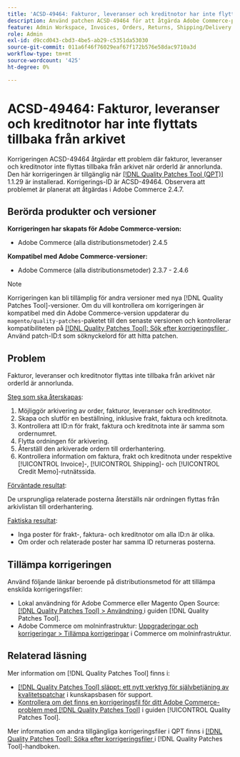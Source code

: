 ```yaml
---
title: 'ACSD-49464: Fakturor, leveranser och kreditnotor har inte flyttats tillbaka från arkivet'
description: Använd patchen ACSD-49464 för att åtgärda Adobe Commerce-problemet där fakturor, leveranser och kreditnotor inte flyttas tillbaka från arkivet när orderId är annorlunda.
feature: Admin Workspace, Invoices, Orders, Returns, Shipping/Delivery
role: Admin
exl-id: d9ccd043-cbd3-4be5-ab29-c5351da53030
source-git-commit: 011a6f46f76029eaf67f172b576e58dac9710a3d
workflow-type: tm+mt
source-wordcount: '425'
ht-degree: 0%

---
```


# ACSD-49464: Fakturor, leveranser och kreditnotor har inte flyttats tillbaka från arkivet

Korrigeringen ACSD-49464 åtgärdar ett problem där fakturor, leveranser och kreditnotor inte flyttas tillbaka från arkivet när orderId är annorlunda. Den här korrigeringen är tillgänglig när [[!DNL Quality Patches Tool (QPT)]](https://experienceleague.adobe.com/en/docs/commerce-operations/tools/quality-patches-tool/quality-patches-tool-to-self-serve-quality-patches) 1.1.29 är installerad. Korrigerings-ID är ACSD-49464. Observera att problemet är planerat att åtgärdas i Adobe Commerce 2.4.7.

## Berörda produkter och versioner

**Korrigeringen har skapats för Adobe Commerce-version:**

* Adobe Commerce (alla distributionsmetoder) 2.4.5

**Kompatibel med Adobe Commerce-versioner:**

* Adobe Commerce (alla distributionsmetoder) 2.3.7 - 2.4.6

>[!NOTE]
>
>Korrigeringen kan bli tillämplig för andra versioner med nya [!DNL Quality Patches Tool]-versioner. Om du vill kontrollera om korrigeringen är kompatibel med din Adobe Commerce-version uppdaterar du `magento/quality-patches`-paketet till den senaste versionen och kontrollerar kompatibiliteten på [[!DNL Quality Patches Tool]: Sök efter korrigeringsfiler ](https://experienceleague.adobe.com/tools/commerce-quality-patches/index.html). Använd patch-ID:t som söknyckelord för att hitta patchen.

## Problem

Fakturor, leveranser och kreditnotor flyttas inte tillbaka från arkivet när orderId är annorlunda.

<u>Steg som ska återskapas</u>:

1. Möjliggör arkivering av order, fakturor, leveranser och kreditnotor.
1. Skapa och slutför en beställning, inklusive frakt, faktura och kreditnota.
1. Kontrollera att ID:n för frakt, faktura och kreditnota inte är samma som ordernumret.
1. Flytta ordningen för arkivering.
1. Återställ den arkiverade ordern till orderhantering.
1. Kontrollera information om faktura, frakt och kreditnota under respektive [!UICONTROL Invoice]-, [!UICONTROL Shipping]- och [!UICONTROL Credit Memo]-rutnätssida.

<u>Förväntade resultat</u>:

De ursprungliga relaterade posterna återställs när ordningen flyttas från arkivlistan till orderhantering.

<u>Faktiska resultat</u>:

* Inga poster för frakt-, faktura- och kreditnotor om alla ID:n är olika.
* Om order och relaterade poster har samma ID returneras posterna.

## Tillämpa korrigeringen

Använd följande länkar beroende på distributionsmetod för att tillämpa enskilda korrigeringsfiler:

* Lokal användning för Adobe Commerce eller Magento Open Source: [[!DNL Quality Patches Tool] > Användning ](/help/tools/quality-patches-tool/usage.md) i guiden [!DNL Quality Patches Tool].
* Adobe Commerce om molninfrastruktur: [Uppgraderingar och korrigeringar > Tillämpa korrigeringar](https://experienceleague.adobe.com/docs/commerce-cloud-service/user-guide/develop/upgrade/apply-patches.html) i Commerce om molninfrastruktur.

## Relaterad läsning

Mer information om [!DNL Quality Patches Tool] finns i:

* [[!DNL Quality Patches Tool] släppt: ett nytt verktyg för självbetjäning av kvalitetspatchar](https://experienceleague.adobe.com/en/docs/commerce-operations/tools/quality-patches-tool/quality-patches-tool-to-self-serve-quality-patches) i kunskapsbasen för support.
* [Kontrollera om det finns en korrigeringsfil för ditt Adobe Commerce-problem med  [!DNL Quality Patches Tool]](/help/tools/quality-patches-tool/patches-available-in-qpt/check-patch-for-magento-issue-with-magento-quality-patches.md) i guiden [!UICONTROL Quality Patches Tool].


Mer information om andra tillgängliga korrigeringsfiler i QPT finns i [[!DNL Quality Patches Tool]: Söka efter korrigeringsfiler ](https://experienceleague.adobe.com/tools/commerce-quality-patches/index.html) i [!DNL Quality Patches Tool]-handboken.

